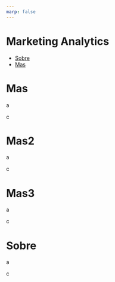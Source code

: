 ```yaml
---
marp: false
---
```



# Marketing Analytics 
<!--ts-->
* [Sobre](#Sobre)
* [Mas](#Mas)
<!--te-->

# Mas

<p>a<p>
<p>c<p>

# Mas2

<p>a<p>
<p>c<p>

# Mas3

<p>a<p>
<p>c<p>

# Sobre

<p>a<p>
<p>c<p>
